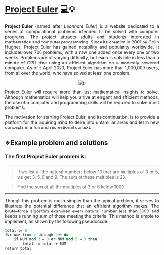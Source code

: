 # [Project Euler](https://projecteuler.net/) 💻💡

<p style='text-align: justify;'><b>Project Euler</b> (named after <i>Leonhard Euler</i>) is a website dedicated to a series of computational problems intended to be solved with computer programs. The project attracts adults and students interested in mathematics and computer programming. Since its creation in 2001 by Colin Hughes, Project Euler has gained notability and popularity worldwide. It includes over 700 problems, with a new one added once every one or two weeks. Problems are of varying difficulty, but each is solvable in less than a minute of CPU time using an efficient algorithm on a modestly powered computer. As of 5 April 2020, Project Euler has more than 1,000,000 users, from all over the world, who have solved at least one problem.<p>

<p align="center">
  <img src="https://projecteuler.net/images/clipart/euler_portrait.png" alt="p">
</p>
<p style='text-align: justify;'>Project Euler will require more than just mathematical insights to solve. Although mathematics will help you arrive at elegant and efficient methods, the use of a computer and programming skills will be required to solve most problems.</p>

<p style='text-align: justify;'>The motivation for starting Project Euler, and its continuation, is to provide a platform for the inquiring mind to delve into unfamiliar areas and learn new concepts in a fun and recreational context.</p>



## ※Example problem and solutions

### The first Project Euler problem is:
***
><p style='text-align: justify;'>If we list all the natural numbers below 10 that are multiples of 3 or 5, we get 3, 5, 6 and 9. The sum of these multiples is 23.</p>

><p style='text-align: justify;'>Find the sum of all the multiples of 3 or 5 below 1000.</p>
***
<p style='text-align: justify;'>Though this problem is much simpler than the typical problem, it serves to illustrate the potential difference that an efficient algorithm makes. The brute-force algorithm examines every natural number less than 1000 and keeps a running sum of those meeting the criteria. This method is simple to implement, as shown by the following pseudocode:</p>

```pascal
total := 0
for NUM from 1 through 999 do
    if NUM mod 3 = 0 or NUM mod 5 = 0 then
        total := total + NUM
return total
```